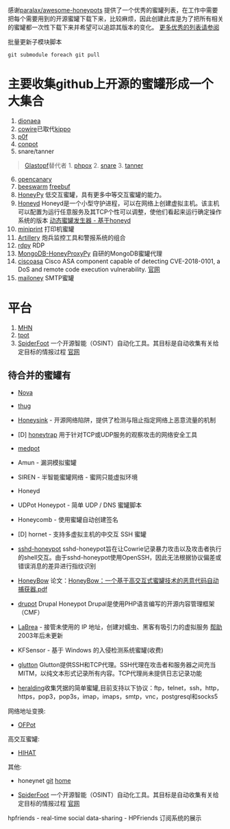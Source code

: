 感谢[paralax/awesome-honeypots](https://github.com/paralax/awesome-honeypots.git) 提供了一个优秀的蜜罐列表，在工作中需要把每个需要用到的开源蜜罐下载下来，比较麻烦，因此创建此库是为了把所有相关的蜜罐都一次性下载下来并希望可以追踪其版本的变化。
[更多优秀的列表请参阅](https://github.com/sindresorhus/awesome.git)

批量更新子模块脚本
```
git submodule foreach git pull
```
# 主要收集github上开源的蜜罐形成一个大集合

1. [dionaea](https://github.com/DinoTools/dionaea.git)
2. [cowire](https://github.com/cowrie/cowrie.git)已取代[kippo](https://github.com/desaster/kippo.git)
3. [p0f](https://github.com/p0f/p0f.git)
4. [conpot](https://github.com/mushorg/conpot.git)
5. snare/tanner
> [Glastopf](https://github.com/mushorg/glastopf)替代者
	1. [phpox](https://github.com/mushorg/phpox.git)
	2. [snare](https://github.com/mushorg/snare.git)
	3. [tanner](https://github.com/mushorg/tanner.git) 
6. [opencanary](https://github.com/thinkst/opencanary.git)
7. [beeswarm](https://github.com/honeynet/beeswarm.git) [freebuf](https://www.freebuf.com/sectool/122214.html)
8. [HoneyPy](https://github.com/foospidy/HoneyPy) 低交互蜜罐，具有更多中等交互蜜罐的能力。
9. [Honeyd](https://github.com/DataSoft/Honeyd) Honeyd是一个小型守护进程，可以在网络上创建虚拟主机。该主机可以配置为运行任意服务及其TCP个性可以调整，使他们看起来运行确定操作系统的版本 [动态蜜罐发生器 - 基于honeyd](https://github.com/ppgirl/InfHoney)
10. [miniprint](https://github.com/sa7mon/miniprint) 打印机蜜罐
11. [Artillery](https://github.com/BinaryDefense/artillery) 炮兵监控工具和警报系统的组合
12. [rdpy](https://github.com/citronneur/rdpy) RDP
13. [MongoDB-HoneyProxyPy](https://github.com/jwxa2015/MongoDB-HoneyProxyPy) 自研的MongoDB蜜罐代理
14. [ciscoasa](https://github.com/cymmetria/ciscoasa_honeypot) Cisco ASA component capable of detecting CVE-2018-0101, a DoS and remote code execution vulnerability. [官网](https://community.cymmetria.com/)
15. [mailoney](https://github.com/awhitehatter/mailoney.git) SMTP蜜罐

# 平台
1. [MHN](https://github.com/threatstream/mhn)
2. [tpot](https://github.com/EpistasisLab/tpot.git)
3. [SpiderFoot](https://github.com/smicallef/spiderfoot) 一个开源智能（OSINT）自动化工具。其目标是自动收集有关给定目标的情报过程 [官网](http：//www.spiderfoot.net)

## 待合并的蜜罐有
* [Nova](https://github.com/DataSoft/Nova.git)
* [thug](https://github.com/buffer/thug.git)
* [Honeysink](http://www.honeynet.org/node/773) - 开源网络陷阱，提供了检测与阻止指定网络上恶意流量的机制

* [D] [honeytrap](https://github.com/armedpot/honeytrap) 用于针对TCP或UDP服务的观察攻击的网络安全工具
* [medpot](https://github.com/schmalle/medpot) 
* Amun - 漏洞模拟蜜罐
* SIREN - 半智能蜜罐网络 - 蜜网只能虚拟环境
* Honeyd
* UDPot Honeypot - 简单 UDP / DNS 蜜罐脚本
* Honeycomb - 使用蜜罐自动创建签名
* [D] hornet - 支持多虚拟主机的中交互 SSH 蜜罐
* [sshd-honeypot](https://github.com/amv42/sshd-honeypot) sshd-honeypot旨在让Cowrie记录暴力攻击以及攻击者执行的shell交互。由于sshd-honeypot使用OpenSSH，因此无法根据协议偏差或错误消息的差异进行指纹识别
* [HoneyBow](https://sourceforge.net/projects/honeybow/)  论文：[HoneyBow：一个基于高交互式蜜罐技术的恶意代码自动捕获器.pdf](./doc/HoneyBow：一个基于高交互式蜜罐技术的恶意代码自动捕获器.pdf)
* [drupot](https://github.com/d1str0/drupot) Drupal Honeypot Drupal是使用PHP语言编写的开源内容管理框架（CMF）
* [LaBrea](http://labrea.sourceforge.net/) - 接管未使用的 IP 地址，创建对蠕虫、黑客有吸引力的虚拟服务 [帮助](https://www.mankier.com/1/labrea#) 2003年后未更新
* KFSensor - 基于 Windows 的入侵检测系统蜜罐(收费)
* [glutton](https://github.com/mushorg/glutton) Glutton提供SSH和TCP代理。SSH代理在攻击者和服务器之间充当MITM，以纯文本形式记录所有内容。TCP代理尚未提供日志记录功能
* [heralding](https://github.com/johnnykv/heralding)收集凭据的简单蜜罐,目前支持以下协议：ftp，telnet，ssh，http，https，pop3，pop3s，imap，imaps，smtp，vnc，postgresql和socks5

网络地址变换:    
* [OFPot](https://github.com/upa/ofpot)
 
高交互蜜罐:

* [HIHAT](https://github.com/honeynet/HIHAT)

其他:

* honeynet [git](https://github.com/honeynet)      [home](https://www.honeynet.org/)

* [SpiderFoot](https://github.com/smicallef/spiderfoot) 一个开源智能（OSINT）自动化工具。其目标是自动收集有关给定目标的情报过程 [官网](http：//www.spiderfoot.net)

hpfriends - real-time social data-sharing - HPFriends 订阅系统的展示
